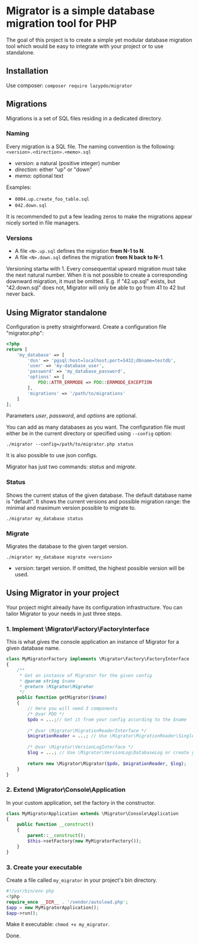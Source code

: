 # Migrator is a simple database migration tool for PHP
The goal of this project is to create a simple yet modular database migration tool 
which would be easy to integrate with your project or to use standalone.

## Installation
Use composer: `composer require lazypdo/migrator`

## Migrations
Migrations is a set of SQL files residing in a dedicated directory.

### Naming
Every migration is a SQL file. The naming convention is the following:
`<version>.<direction>.<memo>.sql`

- _version_: a natural (positive integer) number
- _direction_: either "up" or "down"
- _memo_: optional text

Examples:
- `0004.up.create_foo_table.sql`
- `042.down.sql`

It is recommended to put a few leading zeros to make the migrations appear nicely sorted in file managers.

### Versions
* A file `<N>.up.sql` defines the migration **from N-1 to N**. 
* A file `<N>.down.sql` defines the migration **from N back to N-1**.

Versioning startы with 1. Every consequential upward migration must take the next natural number. 
When it is not possible to create a corresponding downward migration, it must be omitted. 
E.g. if "42.up.sql" exists, but "42.down.sql" does not, Migrator will only be able to go from 41 to 42 but never back.

## Using Migrator standalone

Configuration is pretty straightforward. 
Create a configuration file "migrator.php":

```php
<?php
return [
    'my_database' => [
        'dsn' => 'pgsql:host=localhost;port=5432;dbname=testdb',
        'user' => 'my-database_user',
        'password' => 'my_database_password',
        'options' => [
            PDO::ATTR_ERRMODE => PDO::ERRMODE_EXCEPTION
        ],
        'migrations' => '/path/to/migrations'
    ]
];
```

Parameters _user_, _password_, and _options_ are optional.

You can add as many databases as you want. The configuration file must
either be in the current directory or specified using `--config` option:

`./migrator --config=/path/to/migrator.php status`

It is also possible to use json configs.

Migrator has just two commands: _status_ and _migrate_.

### Status
Shows the current status of the given database. The default database
name is "default". It shows the current versions and possible migration
range: the minimal and maximum version possible to migrate to.

`./migrator my_database status`

### Migrate
Migrates the database to the given target version.

`./migrator my_database migrate <version>`

* _version_: target version. If omitted, the highest possible version will be used.

## Using Migrator in your project
Your project might already have its configuration infrastructure.
You can tailor Migrator to your needs in just three steps.

### 1. Implement \Migrator\Factory\FactoryInterface
This is what gives the console application an instance of Migrator for
a given database name.

```php
class MyMigratorFactory implements \Migrator\Factory\FactoryInterface
{
    /**
     * Get an instance of Migrator for the given config
     * @param string $name
     * @return \Migrator\Migrator
     */
    public function getMigrator($name)
    {
        // Here you will need 3 components
        /* @var PDO */
        $pdo = ...;// Get it from your config according to the $name
        
        /* @var \Migrator\MigrationReaderInterface */
        $migrationReader = ...; // Use \Migrator\MigrationReader\SingleFolderCallbackMigrationReader or create your own
        
        /* @var \Migrator\VersionLogInterface */
        $log = ...; // Use \Migrator\VersionLog\DatabaseLog or create your own
        
        return new \Migrator\Migrator($pdo, $migrationReader, $log);
    }
}
```

### 2. Extend \Migrator\Console\Application
In your custom application, set the factory in the constructor.

```php
class MyMigratorApplication extends \Migrator\Console\Application
{
    public function __construct()
    {
        parent::__construct();
        $this->setFactory(new MyMigratorFactory());
    }
}
```

### 3. Create your executable
Create a file called `my_migrator` in your project's bin directory.

```php
#!/usr/bin/env php
<?php
require_once __DIR__ . '/vendor/autoload.php';
$app = new MyMigratorApplication();
$app->run();
```

Make it executable: `chmod +x my_migrator`.

Done.
